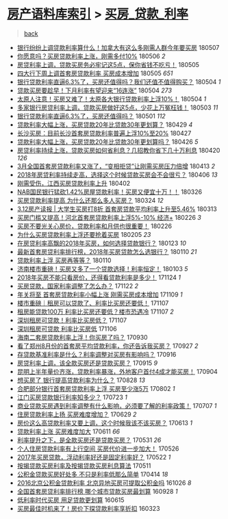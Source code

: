 [房产语料库索引](../../README.md)  > [买房_贷款_利率](买房_贷款_利率.md)
====
> [back](../README.md)

- [银行纷纷上调贷款利率算什么！加拿大有这么多刚需人群今年要买房](http://jkwz.applinzi.com/ittc/7100268169069593611.html#%E9%93%B6%E8%A1%8C%E7%BA%B7%E7%BA%B7%E4%B8%8A%E8%B0%83%E8%B4%B7%E6%AC%BE%E5%88%A9%E7%8E%87%E7%AE%97%E4%BB%80%E4%B9%88%EF%BC%81%E5%8A%A0%E6%8B%BF%E5%A4%A7%E6%9C%89%E8%BF%99%E4%B9%88%E5%A4%9A%E5%88%9A%E9%9C%80%E4%BA%BA%E7%BE%A4%E4%BB%8A%E5%B9%B4%E8%A6%81%E4%B9%B0%E6%88%BF) 180507  
- [你愿意吗？买房贷款利率上涨，刚需多付10%](http://jkwz.applinzi.com/ittc/7099941272741741574.html#%E4%BD%A0%E6%84%BF%E6%84%8F%E5%90%97%EF%BC%9F%E4%B9%B0%E6%88%BF%E8%B4%B7%E6%AC%BE%E5%88%A9%E7%8E%87%E4%B8%8A%E6%B6%A8%EF%BC%8C%E5%88%9A%E9%9C%80%E5%A4%9A%E4%BB%9810%25) 180506 *2* 
- [房贷利率上调，贷款买房务必牢记这5点，保你省钱不吃亏！](http://jkwz.applinzi.com/ittc/7099736947289490438.html#%E6%88%BF%E8%B4%B7%E5%88%A9%E7%8E%87%E4%B8%8A%E8%B0%83%EF%BC%8C%E8%B4%B7%E6%AC%BE%E4%B9%B0%E6%88%BF%E5%8A%A1%E5%BF%85%E7%89%A2%E8%AE%B0%E8%BF%995%E7%82%B9%EF%BC%8C%E4%BF%9D%E4%BD%A0%E7%9C%81%E9%92%B1%E4%B8%8D%E5%90%83%E4%BA%8F%EF%BC%81) 180505  
- [四大行下周上调首套房贷款利率 买房成本增加](http://jkwz.applinzi.com/ittc/7099581638717735946.html#%E5%9B%9B%E5%A4%A7%E8%A1%8C%E4%B8%8B%E5%91%A8%E4%B8%8A%E8%B0%83%E9%A6%96%E5%A5%97%E6%88%BF%E8%B4%B7%E6%AC%BE%E5%88%A9%E7%8E%87+%E4%B9%B0%E6%88%BF%E6%88%90%E6%9C%AC%E5%A2%9E%E5%8A%A0) 180505 *651* 
- [银行贷款利率直逼6.3%了，买房还值得吗？我们还值不值得购买？](http://jkwz.applinzi.com/ittc/7099380432460317703.html#%E9%93%B6%E8%A1%8C%E8%B4%B7%E6%AC%BE%E5%88%A9%E7%8E%87%E7%9B%B4%E9%80%BC6.3%25%E4%BA%86%EF%BC%8C%E4%B9%B0%E6%88%BF%E8%BF%98%E5%80%BC%E5%BE%97%E5%90%97%EF%BC%9F%E6%88%91%E4%BB%AC%E8%BF%98%E5%80%BC%E4%B8%8D%E5%80%BC%E5%BE%97%E8%B4%AD%E4%B9%B0%EF%BC%9F) 180504 *1* 
- [贷款买房要趁早！下月利率有望迎来“16连涨”](http://jkwz.applinzi.com/ittc/7099376439415800839.html#%E8%B4%B7%E6%AC%BE%E4%B9%B0%E6%88%BF%E8%A6%81%E8%B6%81%E6%97%A9%EF%BC%81%E4%B8%8B%E6%9C%88%E5%88%A9%E7%8E%87%E6%9C%89%E6%9C%9B%E8%BF%8E%E6%9D%A5%E2%80%9C16%E8%BF%9E%E6%B6%A8%E2%80%9D) 180504 *273* 
- [太原人注意！买房又难了！太原各大银行贷款利率上浮10%！](http://jkwz.applinzi.com/ittc/7099273489527866379.html#%E5%A4%AA%E5%8E%9F%E4%BA%BA%E6%B3%A8%E6%84%8F%EF%BC%81%E4%B9%B0%E6%88%BF%E5%8F%88%E9%9A%BE%E4%BA%86%EF%BC%81%E5%A4%AA%E5%8E%9F%E5%90%84%E5%A4%A7%E9%93%B6%E8%A1%8C%E8%B4%B7%E6%AC%BE%E5%88%A9%E7%8E%87%E4%B8%8A%E6%B5%AE10%25%EF%BC%81) 180504 *1* 
- [多家银行房贷利率上调，贷款买房做好这5点，少花上万冤枉钱！](http://jkwz.applinzi.com/ittc/7099034904899879946.html#%E5%A4%9A%E5%AE%B6%E9%93%B6%E8%A1%8C%E6%88%BF%E8%B4%B7%E5%88%A9%E7%8E%87%E4%B8%8A%E8%B0%83%EF%BC%8C%E8%B4%B7%E6%AC%BE%E4%B9%B0%E6%88%BF%E5%81%9A%E5%A5%BD%E8%BF%995%E7%82%B9%EF%BC%8C%E5%B0%91%E8%8A%B1%E4%B8%8A%E4%B8%87%E5%86%A4%E6%9E%89%E9%92%B1%EF%BC%81) 180503 *11* 
- [银行贷款利率直逼6.3%了，买房还值得吗？](http://jkwz.applinzi.com/ittc/7098167030782100497.html#%E9%93%B6%E8%A1%8C%E8%B4%B7%E6%AC%BE%E5%88%A9%E7%8E%87%E7%9B%B4%E9%80%BC6.3%25%E4%BA%86%EF%BC%8C%E4%B9%B0%E6%88%BF%E8%BF%98%E5%80%BC%E5%BE%97%E5%90%97%EF%BC%9F) 180501 *112* 
- [贷款利率大幅上涨，买房贷款20年比贷款30年更划算？](http://jkwz.applinzi.com/ittc/7097321251775448074.html#%E8%B4%B7%E6%AC%BE%E5%88%A9%E7%8E%87%E5%A4%A7%E5%B9%85%E4%B8%8A%E6%B6%A8%EF%BC%8C%E4%B9%B0%E6%88%BF%E8%B4%B7%E6%AC%BE20%E5%B9%B4%E6%AF%94%E8%B4%B7%E6%AC%BE30%E5%B9%B4%E6%9B%B4%E5%88%92%E7%AE%97%EF%BC%9F) 180429 *4* 
- [长沙买房：目前长沙首套房贷款利率普遍上浮10%至20%](http://jkwz.applinzi.com/ittc/7096710343038600208.html#%E9%95%BF%E6%B2%99%E4%B9%B0%E6%88%BF%EF%BC%9A%E7%9B%AE%E5%89%8D%E9%95%BF%E6%B2%99%E9%A6%96%E5%A5%97%E6%88%BF%E8%B4%B7%E6%AC%BE%E5%88%A9%E7%8E%87%E6%99%AE%E9%81%8D%E4%B8%8A%E6%B5%AE10%25%E8%87%B320%25) 180427  
- [贷款利率大幅上涨，买房贷款20年比贷款30年更划算吗？](http://jkwz.applinzi.com/ittc/7096413359522186257.html#%E8%B4%B7%E6%AC%BE%E5%88%A9%E7%8E%87%E5%A4%A7%E5%B9%85%E4%B8%8A%E6%B6%A8%EF%BC%8C%E4%B9%B0%E6%88%BF%E8%B4%B7%E6%AC%BE20%E5%B9%B4%E6%AF%94%E8%B4%B7%E6%AC%BE30%E5%B9%B4%E6%9B%B4%E5%88%92%E7%AE%97%E5%90%97%EF%BC%9F) 180426 *5* 
- [房贷利率持续上涨，贷款买房如何省利息？几招教你省下几十万利息](http://jkwz.applinzi.com/ittc/7094059719453049866.html#%E6%88%BF%E8%B4%B7%E5%88%A9%E7%8E%87%E6%8C%81%E7%BB%AD%E4%B8%8A%E6%B6%A8%EF%BC%8C%E8%B4%B7%E6%AC%BE%E4%B9%B0%E6%88%BF%E5%A6%82%E4%BD%95%E7%9C%81%E5%88%A9%E6%81%AF%EF%BC%9F%E5%87%A0%E6%8B%9B%E6%95%99%E4%BD%A0%E7%9C%81%E4%B8%8B%E5%87%A0%E5%8D%81%E4%B8%87%E5%88%A9%E6%81%AF) 180420 *126* 
- [3月全国首套房贷款利率又涨了，“变相拒贷”让刚需买房压力倍增](http://jkwz.applinzi.com/ittc/7091407975254328327.html#3%E6%9C%88%E5%85%A8%E5%9B%BD%E9%A6%96%E5%A5%97%E6%88%BF%E8%B4%B7%E6%AC%BE%E5%88%A9%E7%8E%87%E5%8F%88%E6%B6%A8%E4%BA%86%EF%BC%8C%E2%80%9C%E5%8F%98%E7%9B%B8%E6%8B%92%E8%B4%B7%E2%80%9D%E8%AE%A9%E5%88%9A%E9%9C%80%E4%B9%B0%E6%88%BF%E5%8E%8B%E5%8A%9B%E5%80%8D%E5%A2%9E) 180413 *2* 
- [2018年房贷利率持续走高，选择这个时候贷款买房会不会很亏？](http://jkwz.applinzi.com/ittc/7088919416702239750.html#2018%E5%B9%B4%E6%88%BF%E8%B4%B7%E5%88%A9%E7%8E%87%E6%8C%81%E7%BB%AD%E8%B5%B0%E9%AB%98%EF%BC%8C%E9%80%89%E6%8B%A9%E8%BF%99%E4%B8%AA%E6%97%B6%E5%80%99%E8%B4%B7%E6%AC%BE%E4%B9%B0%E6%88%BF%E4%BC%9A%E4%B8%8D%E4%BC%9A%E5%BE%88%E4%BA%8F%EF%BC%9F) 180406 *13* 
- [刚需受伤，江西买房贷款利率上升](http://jkwz.applinzi.com/ittc/7087304652658050058.html#%E5%88%9A%E9%9C%80%E5%8F%97%E4%BC%A4%EF%BC%8C%E6%B1%9F%E8%A5%BF%E4%B9%B0%E6%88%BF%E8%B4%B7%E6%AC%BE%E5%88%A9%E7%8E%87%E4%B8%8A%E5%8D%87) 180402  
- [NAB国民银行猛砍1.42%房屋贷款利率！买房又便宜十万！！](http://jkwz.applinzi.com/ittc/7084801691176403974.html#NAB%E5%9B%BD%E6%B0%91%E9%93%B6%E8%A1%8C%E7%8C%9B%E7%A0%8D1.42%25%E6%88%BF%E5%B1%8B%E8%B4%B7%E6%AC%BE%E5%88%A9%E7%8E%87%EF%BC%81%E4%B9%B0%E6%88%BF%E5%8F%88%E4%BE%BF%E5%AE%9C%E5%8D%81%E4%B8%87%EF%BC%81%EF%BC%81) 180326  
- [买房贷款利率提高 为什么还那么多人买房？](http://jkwz.applinzi.com/ittc/7083982684370240522.html#%E4%B9%B0%E6%88%BF%E8%B4%B7%E6%AC%BE%E5%88%A9%E7%8E%87%E6%8F%90%E9%AB%98+%E4%B8%BA%E4%BB%80%E4%B9%88%E8%BF%98%E9%82%A3%E4%B9%88%E5%A4%9A%E4%BA%BA%E4%B9%B0%E6%88%BF%EF%BC%9F) 180324 *12* 
- [3.12房产读报 | 大学生买房打8折 首套房贷款平均利率上升至5.46%](http://jkwz.applinzi.com/ittc/7080022061366117382.html#3.12%E6%88%BF%E4%BA%A7%E8%AF%BB%E6%8A%A5+%7C+%E5%A4%A7%E5%AD%A6%E7%94%9F%E4%B9%B0%E6%88%BF%E6%89%938%E6%8A%98+%E9%A6%96%E5%A5%97%E6%88%BF%E8%B4%B7%E6%AC%BE%E5%B9%B3%E5%9D%87%E5%88%A9%E7%8E%87%E4%B8%8A%E5%8D%87%E8%87%B35.46%25) 180313  
- [买房门槛又提高！河北首套房贷款利率上浮5%-10% 经济+](http://jkwz.applinzi.com/ittc/7074342350329742342.html#%E4%B9%B0%E6%88%BF%E9%97%A8%E6%A7%9B%E5%8F%88%E6%8F%90%E9%AB%98%EF%BC%81%E6%B2%B3%E5%8C%97%E9%A6%96%E5%A5%97%E6%88%BF%E8%B4%B7%E6%AC%BE%E5%88%A9%E7%8E%87%E4%B8%8A%E6%B5%AE5%25-10%25+%E7%BB%8F%E6%B5%8E%2B) 180226 *3* 
- [买房不要光关心房价，贷款利率和月供也很重要！](http://jkwz.applinzi.com/ittc/7074033445900911633.html#%E4%B9%B0%E6%88%BF%E4%B8%8D%E8%A6%81%E5%85%89%E5%85%B3%E5%BF%83%E6%88%BF%E4%BB%B7%EF%BC%8C%E8%B4%B7%E6%AC%BE%E5%88%A9%E7%8E%87%E5%92%8C%E6%9C%88%E4%BE%9B%E4%B9%9F%E5%BE%88%E9%87%8D%E8%A6%81%EF%BC%81) 180226  
- [为什么买房贷款利率上浮还要抢着买房](http://jkwz.applinzi.com/ittc/7066657875777029126.html#%E4%B8%BA%E4%BB%80%E4%B9%88%E4%B9%B0%E6%88%BF%E8%B4%B7%E6%AC%BE%E5%88%A9%E7%8E%87%E4%B8%8A%E6%B5%AE%E8%BF%98%E8%A6%81%E6%8A%A2%E7%9D%80%E4%B9%B0%E6%88%BF) 180205 *23* 
- [在房贷利率高飘的2018年买房，如何选择贷款银行？](http://jkwz.applinzi.com/ittc/7061866163410043911.html#%E5%9C%A8%E6%88%BF%E8%B4%B7%E5%88%A9%E7%8E%87%E9%AB%98%E9%A3%98%E7%9A%842018%E5%B9%B4%E4%B9%B0%E6%88%BF%EF%BC%8C%E5%A6%82%E4%BD%95%E9%80%89%E6%8B%A9%E8%B4%B7%E6%AC%BE%E9%93%B6%E8%A1%8C%EF%BC%9F) 180123 *10* 
- [最新首套房贷利率排行榜，2018年买房贷款怎么选银行？](http://jkwz.applinzi.com/ittc/7057013964695667729.html#%E6%9C%80%E6%96%B0%E9%A6%96%E5%A5%97%E6%88%BF%E8%B4%B7%E5%88%A9%E7%8E%87%E6%8E%92%E8%A1%8C%E6%A6%9C%EF%BC%8C2018%E5%B9%B4%E4%B9%B0%E6%88%BF%E8%B4%B7%E6%AC%BE%E6%80%8E%E4%B9%88%E9%80%89%E9%93%B6%E8%A1%8C%EF%BC%9F) 180110 *21* 
- [贷款利率上浮 买房再等等？](http://jkwz.applinzi.com/ittc/7056850712732894224.html#%E8%B4%B7%E6%AC%BE%E5%88%A9%E7%8E%87%E4%B8%8A%E6%B5%AE+%E4%B9%B0%E6%88%BF%E5%86%8D%E7%AD%89%E7%AD%89%EF%BC%9F) 180110  
- [济南楼市重磅！买房又多了一个贷款选择！利率恒定！](http://jkwz.applinzi.com/ittc/7054416878208812048.html#%E6%B5%8E%E5%8D%97%E6%A5%BC%E5%B8%82%E9%87%8D%E7%A3%85%EF%BC%81%E4%B9%B0%E6%88%BF%E5%8F%88%E5%A4%9A%E4%BA%86%E4%B8%80%E4%B8%AA%E8%B4%B7%E6%AC%BE%E9%80%89%E6%8B%A9%EF%BC%81%E5%88%A9%E7%8E%87%E6%81%92%E5%AE%9A%EF%BC%81) 180103 *5* 
- [2018年买房不能只看房价，还得看贷款利率是多少！](http://jkwz.applinzi.com/ittc/7039580432771843089.html#2018%E5%B9%B4%E4%B9%B0%E6%88%BF%E4%B8%8D%E8%83%BD%E5%8F%AA%E7%9C%8B%E6%88%BF%E4%BB%B7%EF%BC%8C%E8%BF%98%E5%BE%97%E7%9C%8B%E8%B4%B7%E6%AC%BE%E5%88%A9%E7%8E%87%E6%98%AF%E5%A4%9A%E5%B0%91%EF%BC%81) 171124 *1* 
- [买房贷款，国家利率调整了怎么办？](http://jkwz.applinzi.com/ittc/7038778561152943120.html#%E4%B9%B0%E6%88%BF%E8%B4%B7%E6%AC%BE%EF%BC%8C%E5%9B%BD%E5%AE%B6%E5%88%A9%E7%8E%87%E8%B0%83%E6%95%B4%E4%BA%86%E6%80%8E%E4%B9%88%E5%8A%9E%EF%BC%9F) 171122 *2* 
- [年关将至 首套房贷款利率小幅上涨 刚需买房成本增加](http://jkwz.applinzi.com/ittc/7033889245532521489.html#%E5%B9%B4%E5%85%B3%E5%B0%86%E8%87%B3+%E9%A6%96%E5%A5%97%E6%88%BF%E8%B4%B7%E6%AC%BE%E5%88%A9%E7%8E%87%E5%B0%8F%E5%B9%85%E4%B8%8A%E6%B6%A8+%E5%88%9A%E9%9C%80%E4%B9%B0%E6%88%BF%E6%88%90%E6%9C%AC%E5%A2%9E%E5%8A%A0) 171109 *1* 
- [楼市重磅｜租房可以贷款了、利率比买房还要低！](http://jkwz.applinzi.com/ittc/7033156785442128913.html#%E6%A5%BC%E5%B8%82%E9%87%8D%E7%A3%85%EF%BD%9C%E7%A7%9F%E6%88%BF%E5%8F%AF%E4%BB%A5%E8%B4%B7%E6%AC%BE%E4%BA%86%E3%80%81%E5%88%A9%E7%8E%87%E6%AF%94%E4%B9%B0%E6%88%BF%E8%BF%98%E8%A6%81%E4%BD%8E%EF%BC%81) 171107  
- [租房能贷款100万 利率比买房还要低？楼市恐遇冷](http://jkwz.applinzi.com/ittc/7033147883484873745.html#%E7%A7%9F%E6%88%BF%E8%83%BD%E8%B4%B7%E6%AC%BE100%E4%B8%87+%E5%88%A9%E7%8E%87%E6%AF%94%E4%B9%B0%E6%88%BF%E8%BF%98%E8%A6%81%E4%BD%8E%EF%BC%9F%E6%A5%BC%E5%B8%82%E6%81%90%E9%81%87%E5%86%B7) 171107 *2* 
- [深圳租房可贷款！利率比买房低？](http://jkwz.applinzi.com/ittc/7033146156987712528.html#%E6%B7%B1%E5%9C%B3%E7%A7%9F%E6%88%BF%E5%8F%AF%E8%B4%B7%E6%AC%BE%EF%BC%81%E5%88%A9%E7%8E%87%E6%AF%94%E4%B9%B0%E6%88%BF%E4%BD%8E%EF%BC%9F) 171107  
- [深圳租房可贷款 利率比买房低](http://jkwz.applinzi.com/ittc/7032779904431686673.html#%E6%B7%B1%E5%9C%B3%E7%A7%9F%E6%88%BF%E5%8F%AF%E8%B4%B7%E6%AC%BE+%E5%88%A9%E7%8E%87%E6%AF%94%E4%B9%B0%E6%88%BF%E4%BD%8E) 171106  
- [海南二套房贷款利率上浮！你买房了吗？](http://jkwz.applinzi.com/ittc/7019213183380882449.html#%E6%B5%B7%E5%8D%97%E4%BA%8C%E5%A5%97%E6%88%BF%E8%B4%B7%E6%AC%BE%E5%88%A9%E7%8E%87%E4%B8%8A%E6%B5%AE%EF%BC%81%E4%BD%A0%E4%B9%B0%E6%88%BF%E4%BA%86%E5%90%97%EF%BC%9F) 170930  
- [看了郑州8月份的首套房平均贷款利率，你还告诉我买房？](http://jkwz.applinzi.com/ittc/7018020106452599825.html#%E7%9C%8B%E4%BA%86%E9%83%91%E5%B7%9E8%E6%9C%88%E4%BB%BD%E7%9A%84%E9%A6%96%E5%A5%97%E6%88%BF%E5%B9%B3%E5%9D%87%E8%B4%B7%E6%AC%BE%E5%88%A9%E7%8E%87%EF%BC%8C%E4%BD%A0%E8%BF%98%E5%91%8A%E8%AF%89%E6%88%91%E4%B9%B0%E6%88%BF%EF%BC%9F) 170927 *2* 
- [存贷款基准利率是什么？利率调整对买房有影响吗？](http://jkwz.applinzi.com/ittc/7013469086401692689.html#%E5%AD%98%E8%B4%B7%E6%AC%BE%E5%9F%BA%E5%87%86%E5%88%A9%E7%8E%87%E6%98%AF%E4%BB%80%E4%B9%88%EF%BC%9F%E5%88%A9%E7%8E%87%E8%B0%83%E6%95%B4%E5%AF%B9%E4%B9%B0%E6%88%BF%E6%9C%89%E5%BD%B1%E5%93%8D%E5%90%97%EF%BC%9F) 170916  
- [房贷利率上调，该全款买房还是贷款买房？](http://jkwz.applinzi.com/ittc/7013470789280728080.html#%E6%88%BF%E8%B4%B7%E5%88%A9%E7%8E%87%E4%B8%8A%E8%B0%83%EF%BC%8C%E8%AF%A5%E5%85%A8%E6%AC%BE%E4%B9%B0%E6%88%BF%E8%BF%98%E6%98%AF%E8%B4%B7%E6%AC%BE%E4%B9%B0%E6%88%BF%EF%BC%9F) 170915 *9* 
- [昆明上半年量价齐涨，贷款利率暴涨，外地客户首付4成才能买房！](http://jkwz.applinzi.com/ittc/7009463055396897809.html#%E6%98%86%E6%98%8E%E4%B8%8A%E5%8D%8A%E5%B9%B4%E9%87%8F%E4%BB%B7%E9%BD%90%E6%B6%A8%EF%BC%8C%E8%B4%B7%E6%AC%BE%E5%88%A9%E7%8E%87%E6%9A%B4%E6%B6%A8%EF%BC%8C%E5%A4%96%E5%9C%B0%E5%AE%A2%E6%88%B7%E9%A6%96%E4%BB%984%E6%88%90%E6%89%8D%E8%83%BD%E4%B9%B0%E6%88%BF%EF%BC%81) 170904  
- [想买房了 银行提高贷款利率为什么？](http://jkwz.applinzi.com/ittc/7006841449654780944.html#%E6%83%B3%E4%B9%B0%E6%88%BF%E4%BA%86+%E9%93%B6%E8%A1%8C%E6%8F%90%E9%AB%98%E8%B4%B7%E6%AC%BE%E5%88%A9%E7%8E%87%E4%B8%BA%E4%BB%80%E4%B9%88%EF%BC%9F) 170828 *13* 
- [合肥部分银行首套房贷款利率上浮 买房至少涨5万](http://jkwz.applinzi.com/ittc/6997135180488508433.html#%E5%90%88%E8%82%A5%E9%83%A8%E5%88%86%E9%93%B6%E8%A1%8C%E9%A6%96%E5%A5%97%E6%88%BF%E8%B4%B7%E6%AC%BE%E5%88%A9%E7%8E%87%E4%B8%8A%E6%B5%AE+%E4%B9%B0%E6%88%BF%E8%87%B3%E5%B0%91%E6%B6%A85%E4%B8%87) 170802 *1* 
- [江门买房贷款银行利率知多少？](http://jkwz.applinzi.com/ittc/6993284313955959825.html#%E6%B1%9F%E9%97%A8%E4%B9%B0%E6%88%BF%E8%B4%B7%E6%AC%BE%E9%93%B6%E8%A1%8C%E5%88%A9%E7%8E%87%E7%9F%A5%E5%A4%9A%E5%B0%91%EF%BC%9F) 170723 *1* 
- [商业贷款买房遇到利率调整有什么影响，必须要了解的利率政策！](http://jkwz.applinzi.com/ittc/6987650541206111236.html#%E5%95%86%E4%B8%9A%E8%B4%B7%E6%AC%BE%E4%B9%B0%E6%88%BF%E9%81%87%E5%88%B0%E5%88%A9%E7%8E%87%E8%B0%83%E6%95%B4%E6%9C%89%E4%BB%80%E4%B9%88%E5%BD%B1%E5%93%8D%EF%BC%8C%E5%BF%85%E9%A1%BB%E8%A6%81%E4%BA%86%E8%A7%A3%E7%9A%84%E5%88%A9%E7%8E%87%E6%94%BF%E7%AD%96%EF%BC%81) 170707 *1* 
- [住房贷款利率上扬 买房难度增加？](http://jkwz.applinzi.com/ittc/6984550692675912709.html#%E4%BD%8F%E6%88%BF%E8%B4%B7%E6%AC%BE%E5%88%A9%E7%8E%87%E4%B8%8A%E6%89%AC+%E4%B9%B0%E6%88%BF%E9%9A%BE%E5%BA%A6%E5%A2%9E%E5%8A%A0%EF%BC%9F) 170629 *2* 
- [房价这么高贷款利率又要上调，这个时候我该不该买房？](http://jkwz.applinzi.com/ittc/6978583352515757061.html#%E6%88%BF%E4%BB%B7%E8%BF%99%E4%B9%88%E9%AB%98%E8%B4%B7%E6%AC%BE%E5%88%A9%E7%8E%87%E5%8F%88%E8%A6%81%E4%B8%8A%E8%B0%83%EF%BC%8C%E8%BF%99%E4%B8%AA%E6%97%B6%E5%80%99%E6%88%91%E8%AF%A5%E4%B8%8D%E8%AF%A5%E4%B9%B0%E6%88%BF%EF%BC%9F) 170613 *1* 
- [贷款利率上涨 买房难度加大](http://jkwz.applinzi.com/ittc/6977887479901193220.html#%E8%B4%B7%E6%AC%BE%E5%88%A9%E7%8E%87%E4%B8%8A%E6%B6%A8+%E4%B9%B0%E6%88%BF%E9%9A%BE%E5%BA%A6%E5%8A%A0%E5%A4%A7) 170611 *66* 
- [利率提升之下，是全款买房还是贷款买房？](http://jkwz.applinzi.com/ittc/6973969290272179205.html#%E5%88%A9%E7%8E%87%E6%8F%90%E5%8D%87%E4%B9%8B%E4%B8%8B%EF%BC%8C%E6%98%AF%E5%85%A8%E6%AC%BE%E4%B9%B0%E6%88%BF%E8%BF%98%E6%98%AF%E8%B4%B7%E6%AC%BE%E4%B9%B0%E6%88%BF%EF%BC%9F) 170531 *26* 
- [个人住房贷款利率有上行空间 买房代价进一步加大！](http://jkwz.applinzi.com/ittc/6971922675889865732.html#%E4%B8%AA%E4%BA%BA%E4%BD%8F%E6%88%BF%E8%B4%B7%E6%AC%BE%E5%88%A9%E7%8E%87%E6%9C%89%E4%B8%8A%E8%A1%8C%E7%A9%BA%E9%97%B4+%E4%B9%B0%E6%88%BF%E4%BB%A3%E4%BB%B7%E8%BF%9B%E4%B8%80%E6%AD%A5%E5%8A%A0%E5%A4%A7%EF%BC%81) 170526  
- [2017年买房贷款，浮动利率好还是固定利率好？](http://jkwz.applinzi.com/ittc/6970419844959699972.html#2017%E5%B9%B4%E4%B9%B0%E6%88%BF%E8%B4%B7%E6%AC%BE%EF%BC%8C%E6%B5%AE%E5%8A%A8%E5%88%A9%E7%8E%87%E5%A5%BD%E8%BF%98%E6%98%AF%E5%9B%BA%E5%AE%9A%E5%88%A9%E7%8E%87%E5%A5%BD%EF%BC%9F) 170522 *1* 
- [按揭贷款买房利率及按揭贷款买房利息算法](http://jkwz.applinzi.com/ittc/6966436112460416005.html#%E6%8C%89%E6%8F%AD%E8%B4%B7%E6%AC%BE%E4%B9%B0%E6%88%BF%E5%88%A9%E7%8E%87%E5%8F%8A%E6%8C%89%E6%8F%AD%E8%B4%B7%E6%AC%BE%E4%B9%B0%E6%88%BF%E5%88%A9%E6%81%AF%E7%AE%97%E6%B3%95) 170511  
- [公积金贷款买房好处多 不只是利率低那么简单](http://jkwz.applinzi.com/ittc/6956416036470522884.html#%E5%85%AC%E7%A7%AF%E9%87%91%E8%B4%B7%E6%AC%BE%E4%B9%B0%E6%88%BF%E5%A5%BD%E5%A4%84%E5%A4%9A+%E4%B8%8D%E5%8F%AA%E6%98%AF%E5%88%A9%E7%8E%87%E4%BD%8E%E9%82%A3%E4%B9%88%E7%AE%80%E5%8D%95) 170414 *18* 
- [2016北京公积金贷款利率 北京异地买房可提取公积金吗](http://jkwz.applinzi.com/ittc/6893337859833988101.html#2016%E5%8C%97%E4%BA%AC%E5%85%AC%E7%A7%AF%E9%87%91%E8%B4%B7%E6%AC%BE%E5%88%A9%E7%8E%87+%E5%8C%97%E4%BA%AC%E5%BC%82%E5%9C%B0%E4%B9%B0%E6%88%BF%E5%8F%AF%E6%8F%90%E5%8F%96%E5%85%AC%E7%A7%AF%E9%87%91%E5%90%97) 161026 *8* 
- [全国首套房贷利率排行榜 哪个城市贷款买房最划算](http://jkwz.applinzi.com/ittc/6882987982188971013.html#%E5%85%A8%E5%9B%BD%E9%A6%96%E5%A5%97%E6%88%BF%E8%B4%B7%E5%88%A9%E7%8E%87%E6%8E%92%E8%A1%8C%E6%A6%9C+%E5%93%AA%E4%B8%AA%E5%9F%8E%E5%B8%82%E8%B4%B7%E6%AC%BE%E4%B9%B0%E6%88%BF%E6%9C%80%E5%88%92%E7%AE%97) 160928 *1* 
- [低利率时代买房 用足贷款更划算](http://jkwz.applinzi.com/ittc/6843805458347066372.html#%E4%BD%8E%E5%88%A9%E7%8E%87%E6%97%B6%E4%BB%A3%E4%B9%B0%E6%88%BF+%E7%94%A8%E8%B6%B3%E8%B4%B7%E6%AC%BE%E6%9B%B4%E5%88%92%E7%AE%97) 160615  
- [买房最佳时机来了！房价下探贷款利率享折扣](http://jkwz.applinzi.com/ittc/6812696834610824197.html#%E4%B9%B0%E6%88%BF%E6%9C%80%E4%BD%B3%E6%97%B6%E6%9C%BA%E6%9D%A5%E4%BA%86%EF%BC%81%E6%88%BF%E4%BB%B7%E4%B8%8B%E6%8E%A2%E8%B4%B7%E6%AC%BE%E5%88%A9%E7%8E%87%E4%BA%AB%E6%8A%98%E6%89%A3) 160323  
